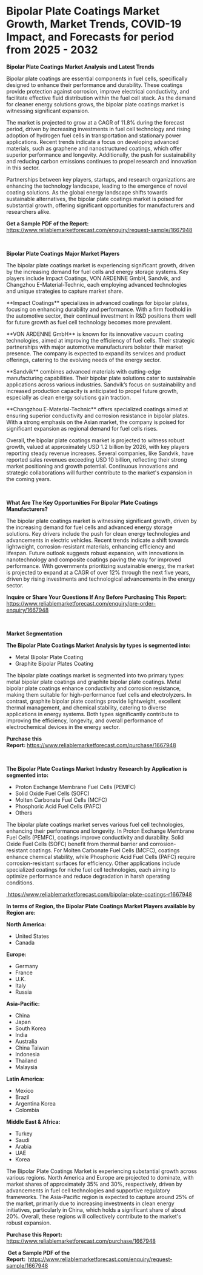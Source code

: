 <p><h1>Bipolar Plate Coatings Market Growth, Market Trends, COVID-19 Impact, and Forecasts for period from 2025 - 2032</h1></p><p><strong>Bipolar Plate Coatings Market Analysis and Latest Trends</strong></p>
<p><p>Bipolar plate coatings are essential components in fuel cells, specifically designed to enhance their performance and durability. These coatings provide protection against corrosion, improve electrical conductivity, and facilitate effective fluid distribution within the fuel cell stack. As the demand for cleaner energy solutions grows, the bipolar plate coatings market is witnessing significant expansion.</p><p>The market is projected to grow at a CAGR of 11.8% during the forecast period, driven by increasing investments in fuel cell technology and rising adoption of hydrogen fuel cells in transportation and stationary power applications. Recent trends indicate a focus on developing advanced materials, such as graphene and nanostructured coatings, which offer superior performance and longevity. Additionally, the push for sustainability and reducing carbon emissions continues to propel research and innovation in this sector.</p><p>Partnerships between key players, startups, and research organizations are enhancing the technology landscape, leading to the emergence of novel coating solutions. As the global energy landscape shifts towards sustainable alternatives, the bipolar plate coatings market is poised for substantial growth, offering significant opportunities for manufacturers and researchers alike.</p></p>
<p><strong>Get a Sample PDF of the Report:&nbsp;</strong> <a href="https://www.reliablemarketforecast.com/enquiry/request-sample/1667948?utm_campaign=1840&utm_medium=2&utm_source=Github&utm_content=ia&utm_term=19042025&utm_id=bipolar-plate-coatings">https://www.reliablemarketforecast.com/enquiry/request-sample/1667948</a></p>
<p>&nbsp;</p>
<p><strong>Bipolar Plate Coatings Major Market Players</strong></p>
<p><p>The bipolar plate coatings market is experiencing significant growth, driven by the increasing demand for fuel cells and energy storage systems. Key players include Impact Coatings, VON ARDENNE GmbH, Sandvik, and Changzhou E-Material-Technic, each employing advanced technologies and unique strategies to capture market share.</p><p>**Impact Coatings** specializes in advanced coatings for bipolar plates, focusing on enhancing durability and performance. With a firm foothold in the automotive sector, their continual investment in R&D positions them well for future growth as fuel cell technology becomes more prevalent.</p><p>**VON ARDENNE GmbH** is known for its innovative vacuum coating technologies, aimed at improving the efficiency of fuel cells. Their strategic partnerships with major automotive manufacturers bolster their market presence. The company is expected to expand its services and product offerings, catering to the evolving needs of the energy sector.</p><p>**Sandvik** combines advanced materials with cutting-edge manufacturing capabilities. Their bipolar plate solutions cater to sustainable applications across various industries. Sandvik’s focus on sustainability and increased production capacity is anticipated to propel future growth, especially as clean energy solutions gain traction.</p><p>**Changzhou E-Material-Technic** offers specialized coatings aimed at ensuring superior conductivity and corrosion resistance in bipolar plates. With a strong emphasis on the Asian market, the company is poised for significant expansion as regional demand for fuel cells rises.</p><p>Overall, the bipolar plate coatings market is projected to witness robust growth, valued at approximately USD 1.2 billion by 2026, with key players reporting steady revenue increases. Several companies, like Sandvik, have reported sales revenues exceeding USD 10 billion, reflecting their strong market positioning and growth potential. Continuous innovations and strategic collaborations will further contribute to the market's expansion in the coming years.</p></p>
<p>&nbsp;</p>
<p><strong>What Are The Key Opportunities For Bipolar Plate Coatings Manufacturers?</strong></p>
<p><p>The bipolar plate coatings market is witnessing significant growth, driven by the increasing demand for fuel cells and advanced energy storage solutions. Key drivers include the push for clean energy technologies and advancements in electric vehicles. Recent trends indicate a shift towards lightweight, corrosion-resistant materials, enhancing efficiency and lifespan. Future outlook suggests robust expansion, with innovations in nanotechnology and composite coatings paving the way for improved performance. With governments prioritizing sustainable energy, the market is projected to expand at a CAGR of over 12% through the next five years, driven by rising investments and technological advancements in the energy sector.</p></p>
<p><strong>Inquire or Share Your Questions If Any Before Purchasing This Report:</strong> <a href="https://www.reliablemarketforecast.com/enquiry/pre-order-enquiry/1667948?utm_campaign=1840&utm_medium=2&utm_source=Github&utm_content=ia&utm_term=19042025&utm_id=bipolar-plate-coatings">https://www.reliablemarketforecast.com/enquiry/pre-order-enquiry/1667948</a></p>
<p>&nbsp;</p>
<p><strong>Market Segmentation</strong></p>
<p><strong>The Bipolar Plate Coatings Market Analysis by types is segmented into:</strong></p>
<p><ul><li>Metal Bipolar Plate Coating</li><li>Graphite Bipolar Plates Coating</li></ul></p>
<p><p>The bipolar plate coatings market is segmented into two primary types: metal bipolar plate coatings and graphite bipolar plate coatings. Metal bipolar plate coatings enhance conductivity and corrosion resistance, making them suitable for high-performance fuel cells and electrolyzers. In contrast, graphite bipolar plate coatings provide lightweight, excellent thermal management, and chemical stability, catering to diverse applications in energy systems. Both types significantly contribute to improving the efficiency, longevity, and overall performance of electrochemical devices in the energy sector.</p></p>
<p><strong>Purchase this Report:&nbsp;</strong><a href="https://www.reliablemarketforecast.com/purchase/1667948?utm_campaign=1840&utm_medium=2&utm_source=Github&utm_content=ia&utm_term=19042025&utm_id=bipolar-plate-coatings">https://www.reliablemarketforecast.com/purchase/1667948</a></p>
<p>&nbsp;</p>
<p><strong>The Bipolar Plate Coatings Market Industry Research by Application is segmented into:</strong></p>
<p><ul><li>Proton Exchange Membrane Fuel Cells (PEMFC)</li><li>Solid Oxide Fuel Cells (SOFC)</li><li>Molten Carbonate Fuel Cells (MCFC)</li><li>Phosphoric Acid Fuel Cells (PAFC)</li><li>Others</li></ul></p>
<p><p>The bipolar plate coatings market serves various fuel cell technologies, enhancing their performance and longevity. In Proton Exchange Membrane Fuel Cells (PEMFC), coatings improve conductivity and durability. Solid Oxide Fuel Cells (SOFC) benefit from thermal barrier and corrosion-resistant coatings. For Molten Carbonate Fuel Cells (MCFC), coatings enhance chemical stability, while Phosphoric Acid Fuel Cells (PAFC) require corrosion-resistant surfaces for efficiency. Other applications include specialized coatings for niche fuel cell technologies, each aiming to optimize performance and reduce degradation in harsh operating conditions.</p></p>
<p><a href="https://www.reliablemarketforecast.com/bipolar-plate-coatings-r1667948?utm_campaign=1840&utm_medium=2&utm_source=Github&utm_content=ia&utm_term=19042025&utm_id=bipolar-plate-coatings">&nbsp;https://www.reliablemarketforecast.com/bipolar-plate-coatings-r1667948</a></p>
<p><strong>In terms of Region, the Bipolar Plate Coatings Market Players available by Region are:</strong></p>
<p>
    <p> <strong> North America: </strong>
        <ul>
            <li>United States</li>
            <li>Canada</li>
        </ul>
        </p> 
    <p> <strong> Europe: </strong>
        <ul>
            <li>Germany</li>
            <li>France</li>
            <li>U.K.</li>
            <li>Italy</li>
            <li>Russia</li>
        </ul>
        </p> 
    <p> <strong> Asia-Pacific: </strong>
        <ul>
            <li>China</li>
            <li>Japan</li>
            <li>South Korea</li>
            <li>India</li>
            <li>Australia</li>
            <li>China Taiwan</li>
            <li>Indonesia</li>
            <li>Thailand</li>
            <li>Malaysia</li>
        </ul>
        </p> 
    <p> <strong> Latin America: </strong>
        <ul>
            <li>Mexico</li>
            <li>Brazil</li>
            <li>Argentina Korea</li>
            <li>Colombia</li>
        </ul>
        </p> 
    <p> <strong> Middle East & Africa: </strong>
        <ul>
            <li>Turkey</li>
            <li>Saudi</li>
            <li>Arabia</li>
            <li>UAE</li>
            <li>Korea</li>
        </ul>
    </p>
    </p>
<p><p>The Bipolar Plate Coatings Market is experiencing substantial growth across various regions. North America and Europe are projected to dominate, with market shares of approximately 35% and 30%, respectively, driven by advancements in fuel cell technologies and supportive regulatory frameworks. The Asia-Pacific region is expected to capture around 25% of the market, primarily due to increasing investments in clean energy initiatives, particularly in China, which holds a significant share of about 20%. Overall, these regions will collectively contribute to the market's robust expansion.</p></p>
<p><strong>Purchase this Report: </strong><a href="https://www.reliablemarketforecast.com/purchase/1667948?utm_campaign=1840&utm_medium=2&utm_source=Github&utm_content=ia&utm_term=19042025&utm_id=bipolar-plate-coatings">https://www.reliablemarketforecast.com/purchase/1667948</a></p>
<p>&nbsp;<strong>Get a Sample PDF of the Report:&nbsp;&nbsp;</strong><a href="https://www.reliablemarketforecast.com/enquiry/request-sample/1667948?utm_campaign=1840&utm_medium=2&utm_source=Github&utm_content=ia&utm_term=19042025&utm_id=bipolar-plate-coatings">https://www.reliablemarketforecast.com/enquiry/request-sample/1667948</a></p>
<p><strong></strong></p>
<p><p></p><p></p><p></p></p>
